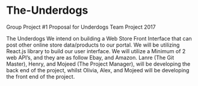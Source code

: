 # The-Underdogs

Group Project #1 Proposal for Underdogs Team Project 2017

The Underdogs We intend on building a Web Store Front Interface that can post other online store data/products to our portal. We will be utilizing React.js library to build our user interface. We will utilize a Minimum of 2 web API’s, and they are as follow Ebay, and Amazon. Lanre (The Git Master), Henry, and Mojeed (The Project Manager), will be developing the back end of the project, whilst Olivia, Alex, and Mojeed will be developing the front end of the project.




